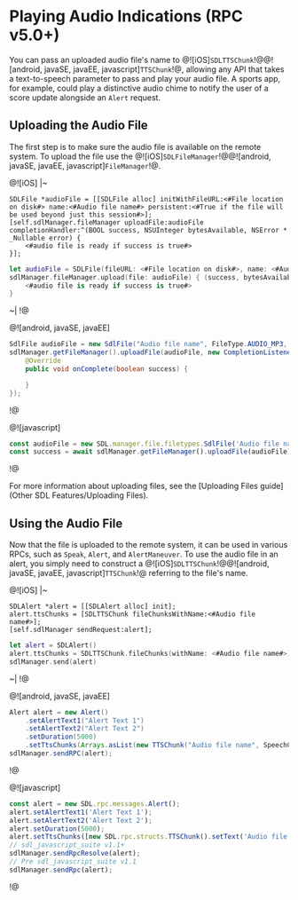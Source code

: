 # Playing Audio Indications (RPC v5.0+)
You can pass an uploaded audio file's name to @![iOS]`SDLTTSChunk`!@@![android, javaSE, javaEE, javascript]`TTSChunk`!@, allowing any API that takes a text-to-speech parameter to pass and play your audio file. A sports app, for example, could play a distinctive audio chime to notify the user of a score update alongside an `Alert` request.

## Uploading the Audio File
The first step is to make sure the audio file is available on the remote system. To upload the file use the @![iOS]`SDLFileManager`!@@![android, javaSE, javaEE, javascript]`FileManager`!@.

@![iOS]
|~
```objc
SDLFile *audioFile = [[SDLFile alloc] initWithFileURL:<#File location on disk#> name:<#Audio file name#> persistent:<#True if the file will be used beyond just this session#>];
[self.sdlManager.fileManager uploadFile:audioFile completionHandler:^(BOOL success, NSUInteger bytesAvailable, NSError * _Nullable error) {
    <#audio file is ready if success is true#>
}];
```
```swift
let audioFile = SDLFile(fileURL: <#File location on disk#>, name: <#Audio file name#>, persistent: <#True if the file will be used beyond just this session#>)
sdlManager.fileManager.upload(file: audioFile) { (success, bytesAvailable, error) in
    <#audio file is ready if success is true#>
}
```
~|
!@

@![android, javaSE, javaEE]
```java
SdlFile audioFile = new SdlFile("Audio file name", FileType.AUDIO_MP3, fileUri, true);
sdlManager.getFileManager().uploadFile(audioFile, new CompletionListener() {
	@Override
	public void onComplete(boolean success) {

	}
});
```
!@

@![javascript]
```js
const audioFile = new SDL.manager.file.filetypes.SdlFile('Audio file name', SDL.rpc.enums.FileType.AUDIO_MP3, <#File Data#>, true);
const success = await sdlManager.getFileManager().uploadFile(audioFile)
```
!@

For more information about uploading files, see the [Uploading Files guide](Other SDL Features/Uploading Files).

## Using the Audio File
Now that the file is uploaded to the remote system, it can be used in various RPCs, such as `Speak`, `Alert`, and `AlertManeuver`. To use the audio file in an alert, you simply need to construct a @![iOS]`SDLTTSChunk`!@@![android, javaSE, javaEE, javascript]`TTSChunk`!@ referring to the file's name.

@![iOS]
|~
```objc
SDLAlert *alert = [[SDLAlert alloc] init];
alert.ttsChunks = [SDLTTSChunk fileChunksWithName:<#Audio file name#>];
[self.sdlManager sendRequest:alert];
```
```swift
let alert = SDLAlert()
alert.ttsChunks = SDLTTSChunk.fileChunks(withName: <#Audio file name#>)
sdlManager.send(alert)
```
~|
!@

@![android, javaSE, javaEE]
```java
Alert alert = new Alert()
    .setAlertText1("Alert Text 1")
    .setAlertText2("Alert Text 2")
    .setDuration(5000)
    .setTtsChunks(Arrays.asList(new TTSChunk("Audio file name", SpeechCapabilities.FILE)));
sdlManager.sendRPC(alert);
```
!@

@![javascript]
```js
const alert = new SDL.rpc.messages.Alert();
alert.setAlertText1('Alert Text 1');
alert.setAlertText2('Alert Text 2');
alert.setDuration(5000);
alert.setTtsChunks([new SDL.rpc.structs.TTSChunk().setText('Audio file name').setType(SDL.rpc.enums.SpeechCapabilities.FILE)]);
// sdl_javascript_suite v1.1+
sdlManager.sendRpcResolve(alert);
// Pre sdl_javascript_suite v1.1
sdlManager.sendRpc(alert);
```
!@
